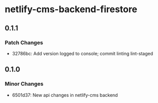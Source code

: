 # netlify-cms-backend-firestore

## 0.1.1

### Patch Changes

- 32786bc: Add version logged to console; commit linting lint-staged

## 0.1.0

### Minor Changes

- 6501d37: New api changes in netlify-cms backend
